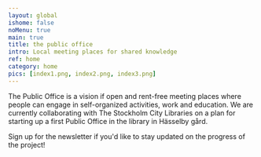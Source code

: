 ```yaml
---
layout: global
ishome: false
noMenu: true
main: true
title: the public office
intro: Local meeting places for shared knowledge
ref: home
category: home
pics: [index1.png, index2.png, index3.png]
---
```


The Public Office is a vision if open and rent-free meeting places where people can engage in self-organized activities, work and education. We are currently collaborating with The Stockholm City Libraries on a plan for starting up a first Public Office in the library in Hässelby gård. 

Sign up for the newsletter if you'd like to stay updated on the progress of the project!
